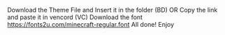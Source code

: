 Download the Theme File and Insert it in the folder (BD) OR Copy the link and paste it in vencord (VC)
Download the font https://fonts2u.com/minecraft-regular.font
All done! Enjoy
